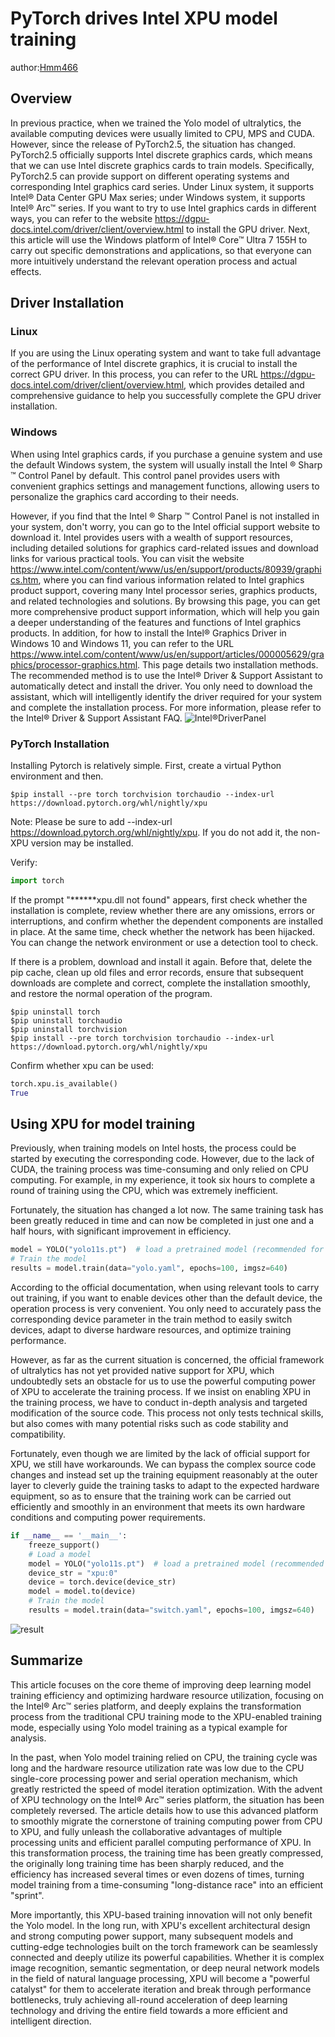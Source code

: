 # PyTorch drives Intel XPU model training
author:[Hmm466](https://github.com/Hmm466/)

## Overview

In previous practice, when we trained the Yolo model of ultralytics, the available computing devices were usually limited to CPU, MPS and CUDA. However, since the release of PyTorch2.5, the situation has changed. PyTorch2.5 officially supports Intel discrete graphics cards, which means that we can use Intel discrete graphics cards to train models.
Specifically, PyTorch2.5 can provide support on different operating systems and corresponding Intel graphics card series. Under Linux system, it supports Intel® Data Center GPU Max series; under Windows system, it supports Intel® Arc™ series. If you want to try to use Intel graphics cards in different ways, you can refer to the website https://dgpu-docs.intel.com/driver/client/overview.html to install the GPU driver.
Next, this article will use the Windows platform of Intel® Core™ Ultra 7 155H to carry out specific demonstrations and applications, so that everyone can more intuitively understand the relevant operation process and actual effects.

## Driver Installation

### Linux
If you are using the Linux operating system and want to take full advantage of the performance of Intel discrete graphics, it is crucial to install the correct GPU driver. In this process, you can refer to the URL https://dgpu-docs.intel.com/driver/client/overview.html, which provides detailed and comprehensive guidance to help you successfully complete the GPU driver installation.

### Windows
When using Intel graphics cards, if you purchase a genuine system and use the default Windows system, the system will usually install the Intel ® Sharp ™ Control Panel by default. This control panel provides users with convenient graphics settings and management functions, allowing users to personalize the graphics card according to their needs.

However, if you find that the Intel ® Sharp ™ Control Panel is not installed in your system, don't worry, you can go to the Intel official support website to download it. Intel provides users with a wealth of support resources, including detailed solutions for graphics card-related issues and download links for various practical tools. You can visit the website https://www.intel.com/content/www/us/en/support/products/80939/graphics.htm, where you can find various information related to Intel graphics product support, covering many Intel processor series, graphics products, and related technologies and solutions. By browsing this page, you can get more comprehensive product support information, which will help you gain a deeper understanding of the features and functions of Intel graphics products. In addition, for how to install the Intel® Graphics Driver in Windows 10 and Windows 11, you can refer to the URL https://www.intel.com/content/www/us/en/support/articles/000005629/graphics/processor-graphics.html. This page details two installation methods. The recommended method is to use the Intel® Driver & Support Assistant to automatically detect and install the driver. You only need to download the assistant, which will intelligently identify the driver required for your system and complete the installation process. For more information, please refer to the Intel® Driver & Support Assistant FAQ.
![Intel®DriverPanel](Intel®DriverPanel.png)

### PyTorch Installation
Installing Pytorch is relatively simple. First, create a virtual Python environment and then.

```shell
$pip install --pre torch torchvision torchaudio --index-url https://download.pytorch.org/whl/nightly/xpu
```
Note: Please be sure to add --index-url https://download.pytorch.org/whl/nightly/xpu. If you do not add it, the non-XPU version may be installed.

Verify:
```python
import torch
```
If the prompt "******xpu.dll not found" appears, first check whether the installation is complete, review whether there are any omissions, errors or interruptions, and confirm whether the dependent components are installed in place. At the same time, check whether the network has been hijacked. You can change the network environment or use a detection tool to check.

If there is a problem, download and install it again. Before that, delete the pip cache, clean up old files and error records, ensure that subsequent downloads are complete and correct, complete the installation smoothly, and restore the normal operation of the program.

```shell
$pip uninstall torch 
$pip uninstall torchaudio
$pip uninstall torchvision 
$pip install --pre torch torchvision torchaudio --index-url https://download.pytorch.org/whl/nightly/xpu
```
Confirm whether xpu can be used:
```python
torch.xpu.is_available()
True
```

## Using XPU for model training
Previously, when training models on Intel hosts, the process could be started by executing the corresponding code. However, due to the lack of CUDA, the training process was time-consuming and only relied on CPU computing. For example, in my experience, it took six hours to complete a round of training using the CPU, which was extremely inefficient.

Fortunately, the situation has changed a lot now. The same training task has been greatly reduced in time and can now be completed in just one and a half hours, with significant improvement in efficiency.

```python
model = YOLO("yolo11s.pt")  # load a pretrained model (recommended for training)
# Train the model
results = model.train(data="yolo.yaml", epochs=100, imgsz=640)
```
According to the official documentation, when using relevant tools to carry out training, if you want to enable devices other than the default device, the operation process is very convenient. You only need to accurately pass the corresponding device parameter in the train method to easily switch devices, adapt to diverse hardware resources, and optimize training performance.

However, as far as the current situation is concerned, the official framework of ultralytics has not yet provided native support for XPU, which undoubtedly sets an obstacle for us to use the powerful computing power of XPU to accelerate the training process. If we insist on enabling XPU in the training process, we have to conduct in-depth analysis and targeted modification of the source code. This process not only tests technical skills, but also comes with many potential risks such as code stability and compatibility.

Fortunately, even though we are limited by the lack of official support for XPU, we still have workarounds. We can bypass the complex source code changes and instead set up the training equipment reasonably at the outer layer to cleverly guide the training tasks to adapt to the expected hardware equipment, so as to ensure that the training work can be carried out efficiently and smoothly in an environment that meets its own hardware conditions and computing power requirements.

```python
if __name__ == '__main__':
    freeze_support()
    # Load a model
    model = YOLO("yolo11s.pt")  # load a pretrained model (recommended for training) and transfer weights
    device_str = "xpu:0"
    device = torch.device(device_str)
    model = model.to(device)
    # Train the model
    results = model.train(data="switch.yaml", epochs=100, imgsz=640)
```

![result](result.png)
## Summarize
This article focuses on the core theme of improving deep learning model training efficiency and optimizing hardware resource utilization, focusing on the Intel® Arc™ series platform, and deeply explains the transformation process from the traditional CPU training mode to the XPU-enabled training mode, especially using Yolo model training as a typical example for analysis.

In the past, when Yolo model training relied on CPU, the training cycle was long and the hardware resource utilization rate was low due to the CPU single-core processing power and serial operation mechanism, which greatly restricted the speed of model iteration optimization. With the advent of XPU technology on the Intel® Arc™ series platform, the situation has been completely reversed. The article details how to use this advanced platform to smoothly migrate the cornerstone of training computing power from CPU to XPU, and fully unleash the collaborative advantages of multiple processing units and efficient parallel computing performance of XPU. In this transformation process, the training time has been greatly compressed, the originally long training time has been sharply reduced, and the efficiency has increased several times or even dozens of times, turning model training from a time-consuming "long-distance race" into an efficient "sprint".

More importantly, this XPU-based training innovation will not only benefit the Yolo model. In the long run, with XPU's excellent architectural design and strong computing power support, many subsequent models and cutting-edge technologies built on the torch framework can be seamlessly connected and deeply utilize its powerful capabilities. Whether it is complex image recognition, semantic segmentation, or deep neural network models in the field of natural language processing, XPU will become a "powerful catalyst" for them to accelerate iteration and break through performance bottlenecks, truly achieving all-round acceleration of deep learning technology and driving the entire field towards a more efficient and intelligent direction.